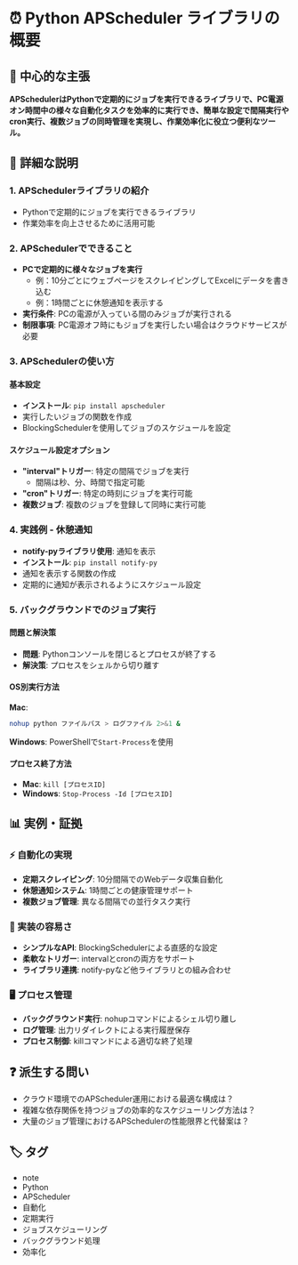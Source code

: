 # ⏰ Python APScheduler ライブラリの概要

## 🎯 中心的な主張
**APSchedulerはPythonで定期的にジョブを実行できるライブラリで、PC電源オン時間中の様々な自動化タスクを効率的に実行でき、簡単な設定で間隔実行やcron実行、複数ジョブの同時管理を実現し、作業効率化に役立つ便利なツール。**

## 📖 詳細な説明

### 1. APSchedulerライブラリの紹介

- Pythonで定期的にジョブを実行できるライブラリ
- 作業効率を向上させるために活用可能

### 2. APSchedulerでできること

- **PCで定期的に様々なジョブを実行**
  - 例：10分ごとにウェブページをスクレイピングしてExcelにデータを書き込む
  - 例：1時間ごとに休憩通知を表示する
- **実行条件**: PCの電源が入っている間のみジョブが実行される
- **制限事項**: PC電源オフ時にもジョブを実行したい場合はクラウドサービスが必要

### 3. APSchedulerの使い方

#### 基本設定
- **インストール**: `pip install apscheduler`
- 実行したいジョブの関数を作成
- BlockingSchedulerを使用してジョブのスケジュールを設定

#### スケジュール設定オプション
- **"interval"トリガー**: 特定の間隔でジョブを実行
  - 間隔は秒、分、時間で指定可能
- **"cron"トリガー**: 特定の時刻にジョブを実行可能
- **複数ジョブ**: 複数のジョブを登録して同時に実行可能

### 4. 実践例 - 休憩通知

- **notify-pyライブラリ使用**: 通知を表示
- **インストール**: `pip install notify-py`
- 通知を表示する関数の作成
- 定期的に通知が表示されるようにスケジュール設定

### 5. バックグラウンドでのジョブ実行

#### 問題と解決策
- **問題**: Pythonコンソールを閉じるとプロセスが終了する
- **解決策**: プロセスをシェルから切り離す

#### OS別実行方法
**Mac**:
```bash
nohup python ファイルパス > ログファイル 2>&1 &
```

**Windows**:
PowerShellで`Start-Process`を使用

#### プロセス終了方法
- **Mac**: `kill [プロセスID]`
- **Windows**: `Stop-Process -Id [プロセスID]`

## 📊 実例・証拠

### ⚡ 自動化の実現
- **定期スクレイピング**: 10分間隔でのWebデータ収集自動化
- **休憩通知システム**: 1時間ごとの健康管理サポート
- **複数ジョブ管理**: 異なる間隔での並行タスク実行

### 🔧 実装の容易さ
- **シンプルなAPI**: BlockingSchedulerによる直感的な設定
- **柔軟なトリガー**: intervalとcronの両方をサポート
- **ライブラリ連携**: notify-pyなど他ライブラリとの組み合わせ

### 🖥️ プロセス管理
- **バックグラウンド実行**: nohupコマンドによるシェル切り離し
- **ログ管理**: 出力リダイレクトによる実行履歴保存
- **プロセス制御**: killコマンドによる適切な終了処理

## ❓ 派生する問い
- クラウド環境でのAPScheduler運用における最適な構成は？
- 複雑な依存関係を持つジョブの効率的なスケジューリング方法は？
- 大量のジョブ管理におけるAPSchedulerの性能限界と代替案は？

## 🏷️ タグ

- note
- Python
- APScheduler
- 自動化
- 定期実行
- ジョブスケジューリング
- バックグラウンド処理
- 効率化